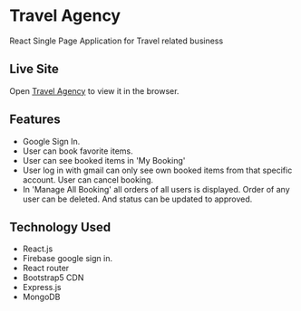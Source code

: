 # Travel Agency

React Single Page Application for Travel related business

## Live Site 
Open [Travel Agency](https://travel-agency-b8391.web.app/) to view it in the browser.

## Features
- Google Sign In.
- User can book favorite items.
- User can see  booked items in 'My Booking'
- User log in with gmail can only see own booked items from that specific account. User can cancel booking.
- In 'Manage All Booking' all orders of all users is displayed. Order of any user can be deleted. And status can be updated to approved. 

## Technology Used
- React.js
- Firebase google sign in.
- React router
- Bootstrap5 CDN
- Express.js
- MongoDB